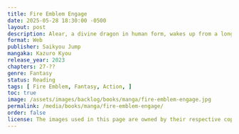 ```yaml
---
title: Fire Emblem Engage
date: 2025-05-28 18:30:00 -0500
layout: post
description: Alear, a divine dragon in human form, wakes up from a long sleep with no memory. People say that Alear is a hero who fought against an evil dragon that threatened the world 1000 years ago, but... He is confused by the people's reverence and expectations, and the shadows of battle and deception once again loom over him.
format: Web
publisher: Saikyou Jump
mangaka: Kazuro Kyou
release_year: 2023
chapters: 27-??
genre: Fantasy
status: Reading
tags: [ Fire Emblem, Fantasy, Action, ]
toc: true
image: /assets/images/backlog/books/manga/fire-emblem-engage.jpg
permalink: /media/books/manga/fire-emblem-engage/
order: false
license: The images used in this page are owned by their respective copyright owners. All rights reserved. 
---
```

